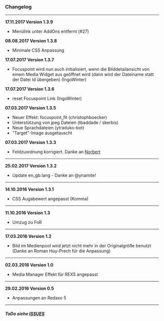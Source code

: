 ### Changelog ###

---

**17.11.2017 Version 1.3.9**

- Menülink unter AddOns entfernt (#27)

**08.08.2017 Version 1.3.8**

- Minimale CSS Anpassung

**17.07.2017 Version 1.3.7**

- Focuspoint wird nun auch initialisiert, wenn die Bilddetailansicht von einem Media Widget aus geöffnet wird (dann wird der Dateiname statt der Datei Id übergeben) (IngoWinter)


**17.07.2017 Version 1.3.6**

- reset Focuspoint Link (IngoWinter)


**07.03.2017 Version 1.3.5**

- Neuer Effekt: focuspoint_fit (christophboecker)
- Unterstützung von jpeg Dateien (tbaddade / skerbis)
- Neue Sprachdateien (ytraduko-bot)
- "Target"-Image ausgetauscht


**07.03.2017 Version 1.3.3**

- Feldzuordnung korrigiert. Danke an [Norbert](https://github.com/tyrant88)

---

**25.02.2017 Version 1.3.2**

- Update en_gb.lang - Danke an @ynamite!

---

**14.10.2016 Version 1.3.1**

- CSS Augabewert angepasst (Komma)

___

**11.10.2016 Version 1.3**

- Umzug zu FoR

___

**17.03.2016 Version 1.2**

- Bild im Medienpool wird jetzt nicht mehr in der Originalgröße benutzt
  (Danke an Roman Huy-Prech für die Anpassung)

___

**02.03.2016 Version 1.0**

- Media Manager Effekt für REX5 angepasst

___


**29.02.2016 Version 0.5**

- Anpassungen an Redaxo 5

---

##### ToDo siehe [ISSUES](https://github.com/FriendsOfREDAXO/focuspoint/issues) #####
